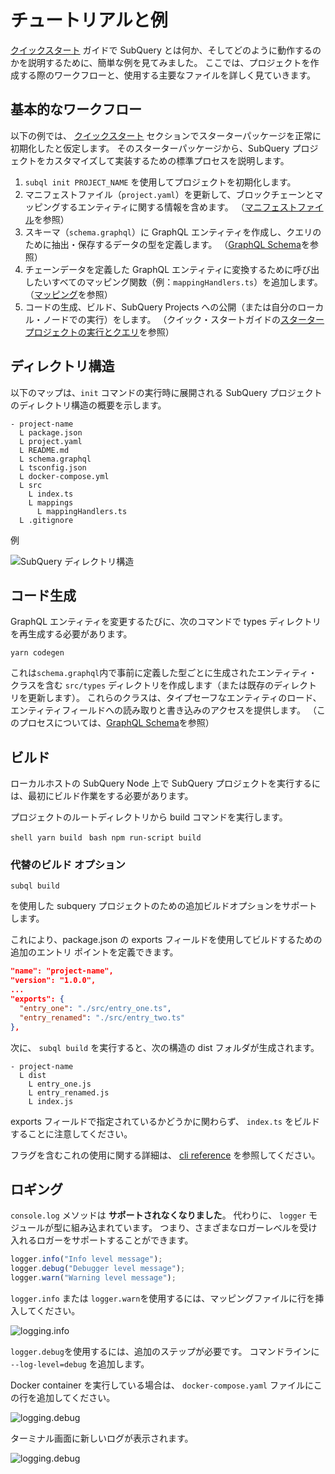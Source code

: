 # チュートリアルと例

[クイックスタート](/quickstart/quickstart.md) ガイドで SubQuery とは何か、そしてどのように動作するのかを説明するために、簡単な例を見てみました。 ここでは、プロジェクトを作成する際のワークフローと、使用する主要なファイルを詳しく見ていきます。

## 基本的なワークフロー

以下の例では、 [クイックスタート](../quickstart/quickstart.md) セクションでスターターパッケージを正常に初期化したと仮定します。 そのスターターパッケージから、SubQuery プロジェクトをカスタマイズして実装するための標準プロセスを説明します。

1. `subql init PROJECT_NAME` を使用してプロジェクトを初期化します。
2. マニフェストファイル（`project.yaml`）を更新して、ブロックチェーンとマッピングするエンティティに関する情報を含めます。 （[マニフェストファイル](./manifest.md)を参照）
3. スキーマ（`schema.graphql`）に GraphQL エンティティを作成し、クエリのために抽出・保存するデータの型を定義します。 （[GraphQL Schema](./graphql.md)を参照）
4. チェーンデータを定義した GraphQL エンティティに変換するために呼び出したいすべてのマッピング関数（例：`mappingHandlers.ts`）を追加します。 （[マッピング](./mapping.md)を参照）
5. コードの生成、ビルド、SubQuery Projects への公開（または自分のローカル・ノードでの実行）をします。 （クイック・スタートガイドの[スタータープロジェクトの実行とクエリ](./quickstart.md#running-and-querying-your-starter-project)を参照）

## ディレクトリ構造

以下のマップは、`init` コマンドの実行時に展開される SubQuery プロジェクトのディレクトリ構造の概要を示します。

```
- project-name
  L package.json
  L project.yaml
  L README.md
  L schema.graphql
  L tsconfig.json
  L docker-compose.yml
  L src
    L index.ts
    L mappings
      L mappingHandlers.ts
  L .gitignore
```

例

![SubQuery ディレクトリ構造](/assets/img/subQuery_directory_stucture.png)

## コード生成

GraphQL エンティティを変更するたびに、次のコマンドで types ディレクトリを再生成する必要があります。

```
yarn codegen
```

これは`schema.graphql`内で事前に定義した型ごとに生成されたエンティティ・クラスを含む `src/types` ディレクトリを作成します（または既存のディレクトリを更新します）。 これらのクラスは、タイプセーフなエンティティのロード、エンティティフィールドへの読み取りと書き込みのアクセスを提供します。 （このプロセスについては、[GraphQL Schema](./graphql.md)を参照）

## ビルド

ローカルホストの SubQuery Node 上で SubQuery プロジェクトを実行するには、最初にビルド作業をする必要があります。

プロジェクトのルートディレクトリから build コマンドを実行します。

<CodeGroup> <CodeGroupItem title="YARN" active> `shell yarn build ` </CodeGroupItem>
<CodeGroupItem title="NPM"> `bash npm run-script build ` </CodeGroupItem> </CodeGroup>

### 代替のビルド オプション

`subql build`

を使用した subquery プロジェクトのための追加ビルドオプションをサポートします。

これにより、package.json の exports フィールドを使用してビルドするための追加のエントリ ポイントを定義できます。

```json
"name": "project-name",
"version": "1.0.0",
...
"exports": {
  "entry_one": "./src/entry_one.ts",
  "entry_renamed": "./src/entry_two.ts"
},
```

次に、 `subql build` を実行すると、次の構造の dist フォルダが生成されます。

```
- project-name
  L dist
    L entry_one.js
    L entry_renamed.js
    L index.js
```

exports フィールドで指定されているかどうかに関わらず、 `index.ts` をビルドすることに注意してください。

フラグを含むこれの使用に関する詳細は、 [cli reference](https://doc.subquery.network/run_publish/references/#build) を参照してください。

## ロギング

`console.log` メソッドは **サポートされなくなりました**。 </strong> 代わりに、 `logger` モジュールが型に組み込まれています。 つまり、さまざまなロガーレベルを受け入れるロガーをサポートすることができます。

```typescript
logger.info("Info level message");
logger.debug("Debugger level message");
logger.warn("Warning level message");
```

`logger.info` または `logger.warn`を使用するには、マッピングファイルに行を挿入してください。

![logging.info](/assets/img/logging_info.png)

`logger.debug`を使用するには、追加のステップが必要です。 コマンドラインに `--log-level=debug` を追加します。

Docker container を実行している場合は、 `docker-compose.yaml` ファイルにこの行を追加してください。

![logging.debug](/assets/img/logging_debug.png)

ターミナル画面に新しいログが表示されます。

![logging.debug](/assets/img/subquery_logging.png)
